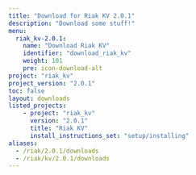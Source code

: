 ```yaml
---
title: "Download for Riak KV 2.0.1"
description: "Download some stuff!"
menu:
  riak_kv-2.0.1:
    name: "Download Riak KV"
    identifier: "download_riak_kv"
    weight: 101
    pre: icon-download-alt
project: "riak_kv"
project_version: "2.0.1"
toc: false
layout: downloads
listed_projects:
    - project: "riak_kv"
      version: "2.0.1"
      title: "Riak KV"
      install_instructions_set: "setup/installing"
aliases:
  - /riak/2.0.1/downloads
  - /riak/kv/2.0.1/downloads
---
```

